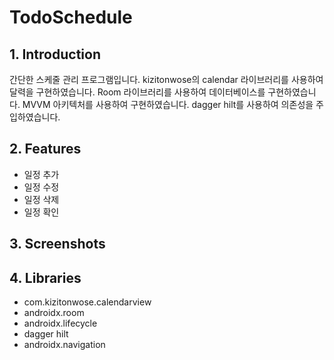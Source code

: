 # TodoSchedule

## 1. Introduction
간단한 스케줄 관리 프로그램입니다.
kizitonwose의 calendar 라이브러리를 사용하여 달력을 구현하였습니다.
Room 라이브러리를 사용하여 데이터베이스를 구현하였습니다.
MVVM 아키텍처를 사용하여 구현하였습니다.
dagger hilt를 사용하여 의존성을 주입하였습니다.

## 2. Features
- 일정 추가
- 일정 수정
- 일정 삭제
- 일정 확인

## 3. Screenshots


## 4. Libraries
- com.kizitonwose.calendarview
- androidx.room
- androidx.lifecycle
- dagger hilt
- androidx.navigation
